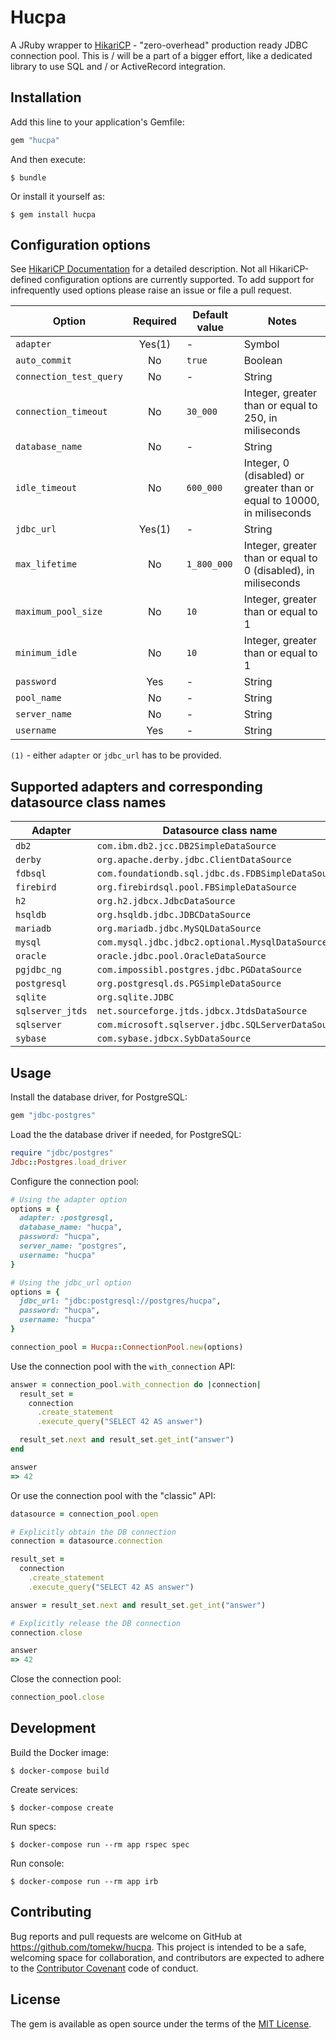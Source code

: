 # Hucpa

A JRuby wrapper to [HikariCP](https://github.com/brettwooldridge/HikariCP) - "zero-overhead" production ready JDBC connection pool.
This is / will be a part of a bigger effort, like a dedicated library to use SQL and / or ActiveRecord integration.

## Installation

Add this line to your application's Gemfile:

```ruby
gem "hucpa"
```

And then execute:

    $ bundle

Or install it yourself as:

    $ gem install hucpa

## Configuration options

See [HikariCP Documentation](https://github.com/brettwooldridge/HikariCP#configuration-knobs-baby) for a detailed description.
Not all HikariCP-defined configuration options are currently supported. To add support for infrequently used options please
raise an issue or file a pull request.

| Option                  | Required | Default value | Notes                                                                   |
| ----------------------- | :------: | ------------- | ----------------------------------------------------------------------- |
| `adapter`               | Yes(1)   | -             | Symbol                                                                  |
| `auto_commit`           | No       | `true`        | Boolean                                                                 |
| `connection_test_query` | No       | -             | String                                                                  |
| `connection_timeout`    | No       | `30_000`      | Integer, greater than or equal to 250, in miliseconds                   |
| `database_name`         | No       | -             | String                                                                  |
| `idle_timeout`          | No       | `600_000`     | Integer, 0 (disabled) or greater than or equal to 10000, in miliseconds |
| `jdbc_url`              | Yes(1)   | -             | String                                                                  |
| `max_lifetime`          | No       | `1_800_000`   | Integer, greater than or equal to 0 (disabled), in miliseconds          |
| `maximum_pool_size`     | No       | `10`          | Integer, greater than or equal to 1                                     |
| `minimum_idle`          | No       | `10`          | Integer, greater than or equal to 1                                     |
| `password`              | Yes      | -             | String                                                                  |
| `pool_name`             | No       | -             | String                                                                  |
| `server_name`           | No       | -             | String                                                                  |
| `username`              | Yes      | -             | String                                                                  |

`(1)` - either `adapter` or `jdbc_url` has to be provided.

## Supported adapters and corresponding datasource class names

| Adapter          | Datasource class name                              |
| ---------------- | -------------------------------------------------- |
| `db2`            | `com.ibm.db2.jcc.DB2SimpleDataSource`              |
| `derby`          | `org.apache.derby.jdbc.ClientDataSource`           |
| `fdbsql`         | `com.foundationdb.sql.jdbc.ds.FDBSimpleDataSource` |
| `firebird`       | `org.firebirdsql.pool.FBSimpleDataSource`          |
| `h2`             | `org.h2.jdbcx.JdbcDataSource`                      |
| `hsqldb`         | `org.hsqldb.jdbc.JDBCDataSource`                   |
| `mariadb`        | `org.mariadb.jdbc.MySQLDataSource`                 |
| `mysql`          | `com.mysql.jdbc.jdbc2.optional.MysqlDataSource`    |
| `oracle`         | `oracle.jdbc.pool.OracleDataSource`                |
| `pgjdbc_ng`      | `com.impossibl.postgres.jdbc.PGDataSource`         |
| `postgresql`     | `org.postgresql.ds.PGSimpleDataSource`             |
| `sqlite`         | `org.sqlite.JDBC`                                  |
| `sqlserver_jtds` | `net.sourceforge.jtds.jdbcx.JtdsDataSource`        |
| `sqlserver`      | `com.microsoft.sqlserver.jdbc.SQLServerDataSource` |
| `sybase`         | `com.sybase.jdbcx.SybDataSource`                   |

## Usage

Install the database driver, for PostgreSQL:

```ruby
gem "jdbc-postgres"
```

Load the the database driver if needed, for PostgreSQL:

```ruby
require "jdbc/postgres"
Jdbc::Postgres.load_driver
```

Configure the connection pool:

```ruby
# Using the adapter option
options = {
  adapter: :postgresql,
  database_name: "hucpa",
  password: "hucpa",
  server_name: "postgres",
  username: "hucpa"
}

# Using the jdbc_url option
options = {
  jdbc_url: "jdbc:postgresql://postgres/hucpa",
  password: "hucpa",
  username: "hucpa"
}

connection_pool = Hucpa::ConnectionPool.new(options)
```

Use the connection pool with the `with_connection` API:


```ruby
answer = connection_pool.with_connection do |connection|
  result_set =
    connection
      .create_statement
      .execute_query("SELECT 42 AS answer")

  result_set.next and result_set.get_int("answer")
end

answer
=> 42
```

Or use the connection pool with the "classic" API:

```ruby
datasource = connection_pool.open

# Explicitly obtain the DB connection
connection = datasource.connection

result_set =
  connection
    .create_statement
    .execute_query("SELECT 42 AS answer")

answer = result_set.next and result_set.get_int("answer")

# Explicitly release the DB connection
connection.close

answer
=> 42
```

Close the connection pool:

```ruby
connection_pool.close

```

## Development

Build the Docker image:

    $ docker-compose build

Create services:

    $ docker-compose create

Run specs:

    $ docker-compose run --rm app rspec spec

Run console:

    $ docker-compose run --rm app irb

## Contributing

Bug reports and pull requests are welcome on GitHub at https://github.com/tomekw/hucpa. This project is intended to be a safe, welcoming space for collaboration, and contributors are expected to adhere to the [Contributor Covenant](http://contributor-covenant.org) code of conduct.

## License

The gem is available as open source under the terms of the [MIT License](http://opensource.org/licenses/MIT).

